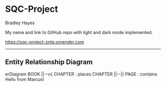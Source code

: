 # SQC-Project
Bradley Hayes

My name and link to GitHub repo with light and dark mode implemented.

https://sqc-project-zntq.onrender.com

---
Entity Relationship Diagram
---

erDiagram
   BOOK ||--o{ CHAPTER : places
   CHAPTER ||--|{ PAGE : contains
   Hello from Marcus!
